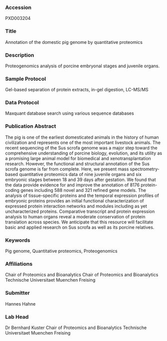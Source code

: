 ### Accession
PXD003204

### Title
Annotation of the domestic pig genome by quantitative proteomics

### Description
Proteogenomics analysis of porcine embryonal stages and juvenile organs.

### Sample Protocol
Gel-based separation of protein extracts, in-gel digestion, LC-MS/MS

### Data Protocol
Maxquant database search using various sequence databases

### Publication Abstract
The pig is one of the earliest domesticated animals in the history of human civilization and represents one of the most important livestock animals. The recent sequencing of the Sus scrofa genome was a major step toward the comprehensive understanding of porcine biology, evolution, and its utility as a promising large animal model for biomedical and xenotransplantation research. However, the functional and structural annotation of the Sus scrofa genome is far from complete. Here, we present mass spectrometry-based quantitative proteomics data of nine juvenile organs and six embryonic stages between 18 and 39 days after gestation. We found that the data provide evidence for and improve the annotation of 8176 protein-coding genes including 588 novel and 321 refined gene models. The analysis of tissue-specific proteins and the temporal expression profiles of embryonic proteins provides an initial functional characterization of expressed protein interaction networks and modules including as yet uncharacterized proteins. Comparative transcript and protein expression analysis to human organs reveal a moderate conservation of protein translation across species. We anticipate that this resource will facilitate basic and applied research on Sus scrofa as well as its porcine relatives.

### Keywords
Pig genome, Quantitative proteomics, Proteogenomics

### Affiliations
Chair of Proteomics and Bioanalytics
Chair of Proteomics and Bioanalytics Technische Universitaet Muenchen Freising

### Submitter
Hannes Hahne

### Lab Head
Dr Bernhard Kuster
Chair of Proteomics and Bioanalytics Technische Universitaet Muenchen Freising


